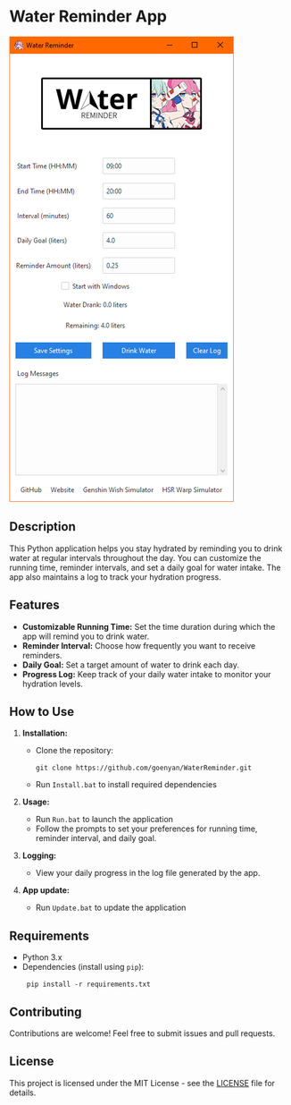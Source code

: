 # Water Reminder App

![App Screenshot](screenshot.png)

## Description
This Python application helps you stay hydrated by reminding you to drink water at regular intervals throughout the day. You can customize the running time, reminder intervals, and set a daily goal for water intake. The app also maintains a log to track your hydration progress.

## Features
- **Customizable Running Time:** Set the time duration during which the app will remind you to drink water.
- **Reminder Interval:** Choose how frequently you want to receive reminders.
- **Daily Goal:** Set a target amount of water to drink each day.
- **Progress Log:** Keep track of your daily water intake to monitor your hydration levels.

## How to Use
1. **Installation:**
   - Clone the repository:
     ```
     git clone https://github.com/goenyan/WaterReminder.git
     ```
   - Run `Install.bat` to install required dependencies

2. **Usage:**
   - Run `Run.bat` to launch the application
   - Follow the prompts to set your preferences for running time, reminder interval, and daily goal.

3. **Logging:**
   - View your daily progress in the log file generated by the app.
   
3. **App update:**
   - Run `Update.bat` to update the application
## Requirements
- Python 3.x
- Dependencies (install using `pip`):
	```
     pip install -r requirements.txt
     ```
## Contributing
Contributions are welcome! Feel free to submit issues and pull requests.

## License
This project is licensed under the MIT License - see the [LICENSE](LICENSE) file for details.
